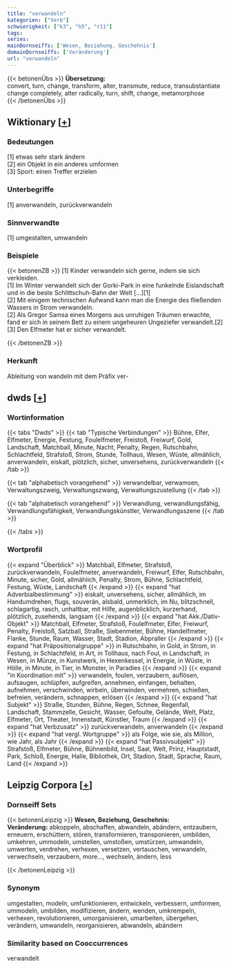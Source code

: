 ```yaml
---
title: "verwandeln"
kategorien: ["Verb"]
schwierigkeit: ["k3", "h5", "r11"]
tags:
series:
mainDornseiffs: ['Wesen, Beziehung, Geschehnis']
domainDornseiffs: ['Veränderung']
url: "verwandeln"
---
```


{{< betonenÜbs >}}
**Übersetzung:**  
convert, turn, change, transform, alter, transmute, reduce, transubstantiate  
change completely, alter radically, turn, shift, change, metamorphose  
{{< /betonenÜbs >}}

## Wiktionary [[+](https://de.wiktionary.org/wiki/verwandeln)]

### Bedeutungen
[1] etwas sehr stark ändern  
[2] ein Objekt in ein anderes umformen  
[3] Sport: einen Treffer erzielen  

### Unterbegriffe
[1] anverwandeln, zurückverwandeln  

### Sinnverwandte
[1] umgestalten, umwandeln  

### Beispiele
{{< betonenZB >}}
[1] Kinder verwandeln sich gerne, indem sie sich verkleiden.  
[1] Im Winter verwandelt sich der Gorki-Park in eine funkelnde Eislandschaft und in die beste Schlittschuh-Bahn der Welt […][1]  
[2] Mit einigem technischen Aufwand kann man die Energie des fließenden Wassers in Strom verwandeln.  
[2] Als Gregor Samsa eines Morgens aus unruhigen Träumen erwachte, fand er sich in seinem Bett zu einem ungeheuren Ungeziefer verwandelt.[2]  
[3] Den Elfmeter hat er sicher verwandelt.  

{{< /betonenZB >}}
### Herkunft
Ableitung von wandeln mit dem Präfix ver-  



## dwds [[+](https://www.dwds.de/wb/verwandeln)]

### Wortinformation
{{< tabs "Dwds" >}}
{{< tab "Typische Verbindungen" >}}
Bühne, Elfer, Elfmeter, Energie, Festung, Foulelfmeter, Freistoß, Freiwurf, Gold, Landschaft, Matchball, Minute, Nacht, Penalty, Regen, Rutschbahn, Schlachtfeld, Strafstoß, Strom, Stunde, Tollhaus, Wesen, Wüste, allmählich, anverwandeln, eiskalt, plötzlich, sicher, unversehens, zurückverwandeln
{{< /tab >}}

{{< tab "alphabetisch vorangehend" >}}
verwandelbar, verwamsen, Verwaltungszweig, Verwaltungszwang, Verwaltungszustellung
{{< /tab >}}

{{< tab "alphabetisch vorangehend" >}}
Verwandlung, verwandlungsfähig, Verwandlungsfähigkeit, Verwandlungskünstler, Verwandlungsszene
{{< /tab >}}

{{< /tabs >}}

### Wortprofil
{{< expand "Überblick" >}} Matchball, Elfmeter, Strafstoß, zurückverwandeln, Foulelfmeter, anverwandeln, Freiwurf, Elfer, Rutschbahn, Minute, sicher, Gold, allmählich, Penalty, Strom, Bühne, Schlachtfeld, Festung, Wüste, Landschaft {{< /expand >}}
{{< expand "hat Adverbialbestimmung" >}} eiskalt, unversehens, sicher, allmählich, im Handumdrehen, flugs, souverän, alsbald, unmerklich, im Nu, blitzschnell, schlagartig, rasch, unhaltbar, mit Hilfe, augenblicklich, kurzerhand, plötzlich, zusehends, langsam {{< /expand >}}
{{< expand "hat Akk./Dativ-Objekt" >}} Matchball, Elfmeter, Strafstoß, Foulelfmeter, Elfer, Freiwurf, Penalty, Freistoß, Satzball, Straße, Siebenmeter, Bühne, Handelfmeter, Flanke, Stunde, Raum, Wasser, Stadt, Stadion, Abpraller {{< /expand >}}
{{< expand "hat Präpositionalgruppe" >}} in Rutschbahn, in Gold, in Strom, in Festung, in Schlachtfeld, in Art, in Tollhaus, nach Foul, in Landschaft, in Wesen, in Münze, in Kunstwerk, in Hexenkessel, in Energie, in Wüste, in Hölle, in Minute, in Tier, in Monster, in Paradies {{< /expand >}}
{{< expand "in Koordination mit" >}} verwandeln, foulen, verzaubern, auflösen, aufsaugen, schlüpfen, aufgreifen, annehmen, einfangen, behalten, aufnehmen, verschwinden, wirbeln, überwinden, vermehren, schießen, befreien, verändern, schnappen, erlösen {{< /expand >}}
{{< expand "hat Subjekt" >}} Straße, Stunden, Bühne, Regen, Schnee, Regenfall, Landschaft, Stammzelle, Gesicht, Wasser, Gefoulte, Gelände, Welt, Platz, Elfmeter, Ort, Theater, Innenstadt, Künstler, Traum {{< /expand >}}
{{< expand "hat Verbzusatz" >}} zurückverwandeln, anverwandeln {{< /expand >}}
{{< expand "hat vergl. Wortgruppe" >}} als Folge, wie sie, als Million, wie Jahr, als Jahr {{< /expand >}}
{{< expand "hat Passivsubjekt" >}} Strafstoß, Elfmeter, Bühne, Bühnenbild, Insel, Saal, Welt, Prinz, Hauptstadt, Park, Schloß, Energie, Halle, Bibliothek, Ort, Stadion, Stadt, Sprache, Raum, Land {{< /expand >}}

## Leipzig Corpora [[+](https://corpora.uni-leipzig.de/en/res?word=verwandeln&corpusId=deu_newscrawl-public_2018)]

### Dornseiff Sets
{{< betonenLeipzig >}}
**Wesen, Beziehung, Geschehnis:**  
**Veränderung:** abkoppeln, abschaffen, abwandeln, abändern, entzaubern, erneuern, erschüttern, stören, transformieren, transponieren, umbilden, umkehren, ummodeln, umstellen, umstoßen, umstürzen, umwandeln, umwerten, verdrehen, verhexen, versetzen, vertauschen, verwandeln, verwechseln, verzaubern, more..., wechseln, ändern, less  

{{< /betonenLeipzig >}}

### Synonym
umgestalten, modeln, umfunktionieren, entwickeln, verbessern, umformen, ummodeln, umbilden, modifizieren, ändern, wenden, umkrempeln, verhexen, revolutionieren, umorganisieren, umarbeiten, übergehen, verändern, umwandeln, reorganisieren, abwandeln, abändern


### Similarity based on Cooccurrences
verwandelt

